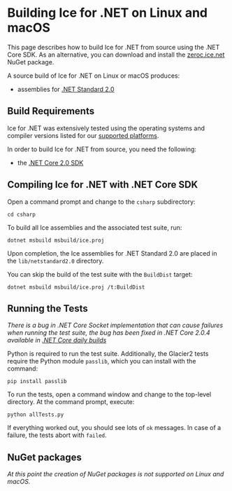 # Building Ice for .NET on Linux and macOS

This page describes how to build Ice for .NET from source using the .NET Core SDK.
As an alternative, you can download and install the [zeroc.ice.net][1] NuGet package.

A source build of Ice for .NET on Linux or macOS produces:
 - assemblies for [.NET Standard 2.0][2]

## Build Requirements

Ice for .NET was extensively tested using the operating systems and compiler
versions listed for our [supported platforms][3].

In order to build Ice for .NET from source, you need the following:
 - the [.NET Core 2.0 SDK][4]

## Compiling Ice for .NET with .NET Core SDK

Open a command prompt and change to the `csharp` subdirectory:

```
cd csharp
```

To build all Ice assemblies and the associated test suite, run:

```
dotnet msbuild msbuild/ice.proj
```

Upon completion, the Ice assemblies for .NET Standard 2.0 are placed in the
`lib/netstandard2.0` directory.

You can skip the build of the test suite with the `BuildDist` target:

```
dotnet msbuild msbuild/ice.proj /t:BuildDist
```

## Running the Tests

*There is a bug in .NET Core Socket implementation that can cause failures when
running the test suite, the bug has been fixed in .NET Core 2.0.4 available in
[.NET Core daily builds](5)*

Python is required to run the test suite. Additionally, the Glacier2 tests
require the Python module `passlib`, which you can install with the command:

```
pip install passlib
```

To run the tests, open a command window and change to the top-level directory.
At the command prompt, execute:

```
python allTests.py
```

If everything worked out, you should see lots of `ok` messages. In case of a
failure, the tests abort with `failed`.

## NuGet packages

*At this point the creation of NuGet packages is not supported on Linux and macOS.*

[1]: https://zeroc.com/distributions/ice
[2]: https://blogs.msdn.microsoft.com/dotnet/2017/08/14/announcing-net-standard-2-0
[3]: https://doc.zeroc.com/display/Rel/Supported+Platforms+for+Ice+3.7.0
[4]: https://www.microsoft.com/net/download
[5]: https://github.com/dotnet/core-setup#daily-builds
